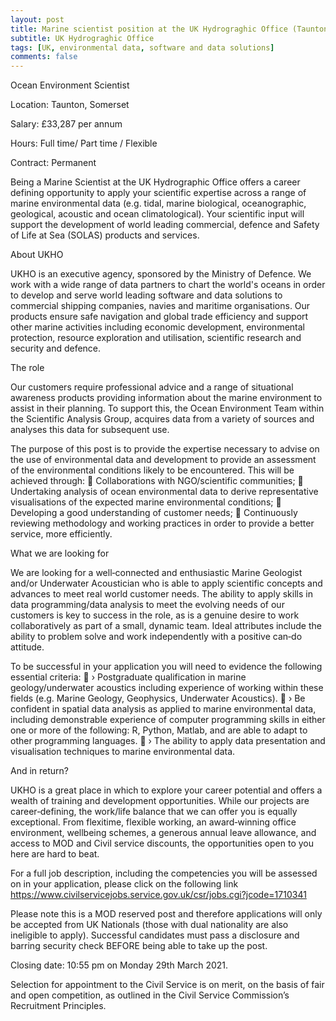 ```yaml
---
layout: post
title: Marine scientist position at the UK Hydrograghic Office (Taunton, UK)
subtitle: UK Hydrograghic Office
tags: [UK, environmental data, software and data solutions]
comments: false
---
```


Ocean Environment Scientist

Location: Taunton, Somerset

Salary: £33,287 per annum

Hours: Full time/ Part time / Flexible

Contract: Permanent

Being a Marine Scientist at the UK Hydrographic Office offers a career defining opportunity
to apply your scientific expertise across a range of marine environmental data (e.g. tidal,
marine biological, oceanographic, geological, acoustic and ocean climatological). Your
scientific input will support the development of world leading commercial, defence and
Safety of Life at Sea (SOLAS) products and services.

About UKHO

UKHO is an executive agency, sponsored by the Ministry of Defence. We work with a wide
range of data partners to chart the world's oceans in order to develop and serve world
leading software and data solutions to commercial shipping companies, navies and maritime
organisations. Our products ensure safe navigation and global trade efficiency and support
other marine activities including economic development, environmental protection,
resource exploration and utilisation, scientific research and security and defence.

The role

Our customers require professional advice and a range of situational awareness products
providing information about the marine environment to assist in their planning. To support
this, the Ocean Environment Team within the Scientific Analysis Group, acquires data from a
variety of sources and analyses this data for subsequent use.

The purpose of this post is to provide the expertise necessary to advise on the use of
environmental data and development to provide an assessment of the environmental
conditions likely to be encountered. This will be achieved through:
 Collaborations with NGO/scientific communities;
 Undertaking analysis of ocean environmental data to derive representative visualisations of the expected marine environmental conditions;
 Developing a good understanding of customer needs;
 Continuously reviewing methodology and working practices in order to provide a better service, more efficiently.

What we are looking for

We are looking for a well‐connected and enthusiastic Marine Geologist and/or Underwater
Acoustician who is able to apply scientific concepts and advances to meet real world
customer needs. The ability to apply skills in data programming/data analysis to meet the
evolving needs of our customers is key to success in the role, as is a genuine desire to work
collaboratively as part of a small, dynamic team. Ideal attributes include the ability to
problem solve and work independently with a positive can‐do attitude.

To be successful in your application you will need to evidence the following essential
criteria:
 › Postgraduate qualification in marine geology/underwater acoustics including
experience of working within these fields (e.g. Marine Geology, Geophysics,
Underwater Acoustics).
 › Be confident in spatial data analysis as applied to marine environmental data,
including demonstrable experience of computer programming skills in either one or
more of the following: R, Python, Matlab, and are able to adapt to other
programming languages.
 › The ability to apply data presentation and visualisation techniques to marine
environmental data.

And in return?

UKHO is a great place in which to explore your career potential and offers a wealth of
training and development opportunities. While our projects are career‐defining, the
work/life balance that we can offer you is equally exceptional. From flexitime, flexible
working, an award‐winning office environment, wellbeing schemes, a generous annual leave
allowance, and access to MOD and Civil service discounts, the opportunities open to you
here are hard to beat.

For a full job description, including the competencies you will be assessed on in your
application, please click on the following link
https://www.civilservicejobs.service.gov.uk/csr/jobs.cgi?jcode=1710341

Please note this is a MOD reserved post and therefore applications will only be accepted
from UK Nationals (those with dual nationality are also ineligible to apply). Successful
candidates must pass a disclosure and barring security check BEFORE being able to take up
the post.

Closing date: 10:55 pm on Monday 29th March 2021.

Selection for appointment to the Civil Service is on merit, on the basis of fair and open
competition, as outlined in the Civil Service Commission’s Recruitment Principles.
